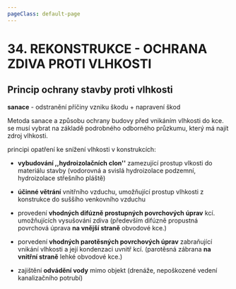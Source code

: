 ```yaml
---
pageClass: default-page
---
```


# 34. REKONSTRUKCE - OCHRANA ZDIVA PROTI VLHKOSTI

## Princip ochrany stavby proti vlhkosti

**sanace** - odstranění příčiny vzniku škodu + napravení škod

Metoda sanace a způsobu ochrany budovy před vnikáním vlhkosti do kce. se musí vybrat na základě podrobného odborného průzkumu, který má najít zdroj vlhkosti.

principi opatření ke snížení vlhkosti v konstrukcích:

- **vybudování ,,hydroizolačních clon''** zamezující prostup vlkosti do materiálu stavby (vodorovná a svislá hydroizolace podzemní, hydroizolace střešního pláště)

- **účinné větrání** vnitřního vzduchu, umožňující prostup vlhkosti z konstrukce do suššího venkovního vzduchu 

- provedení **vhodných difúzně prostupných povrchových úprav** kcí. umožňujících vysušování zdiva (především difúzně propustná povrchová úprava **na vnější straně** obvodové kce.)

- porvedení **vhodných parotěsných povrchových úprav** zabraňující vnikání vlhkosti a její kondenzaci uvnitř kcí. (parotěsná zábrana **na vnitřní straně** lehké obvodové kce.)

- zajištění **odvádění vody** mimo objekt (drenáže, nepoškozené vedení kanalizačního potrubí)